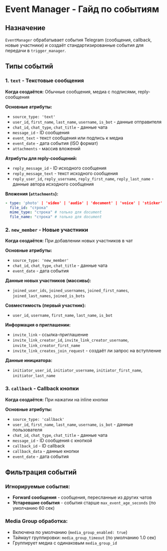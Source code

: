 # Event Manager - Гайд по событиям

## Назначение
`EventManager` обрабатывает события Telegram (сообщения, callback, новые участники) и создаёт стандартизированные события для передачи в `trigger_manager`.

## Типы событий

### 1. `text` - Текстовые сообщения
**Когда создаётся:** Обычные сообщения, медиа с подписями, reply-сообщения

**Основные атрибуты:**
- `source_type: 'text'`
- `user_id`, `first_name`, `last_name`, `username`, `is_bot` - данные отправителя
- `chat_id`, `chat_type`, `chat_title` - данные чата
- `message_id` - ID сообщения
- `event_text` - текст сообщения или подпись к медиа
- `event_date` - дата события (ISO формат)
- `attachments` - массив вложений

**Атрибуты для reply-сообщений:**
- `reply_message_id` - ID исходного сообщения
- `reply_message_text` - текст исходного сообщения
- `reply_user_id`, `reply_username`, `reply_first_name`, `reply_last_name` - данные автора исходного сообщения

**Вложения (`attachments`):**
```yaml
- type: 'photo' | 'video' | 'audio' | 'document' | 'voice' | 'sticker' | 'animation'
  file_id: "строка"
  mime_type: "строка" # только для document
  file_name: "строка" # только для document
```

### 2. `new_member` - Новые участники
**Когда создаётся:** При добавлении новых участников в чат

**Основные атрибуты:**
- `source_type: 'new_member'`
- `chat_id`, `chat_type`, `chat_title` - данные чата
- `event_date` - дата события

**Данные новых участников (массивы):**
- `joined_user_ids`, `joined_usernames`, `joined_first_names`, `joined_last_names`, `joined_is_bots`

**Совместимость (первый участник):**
- `user_id`, `username`, `first_name`, `last_name`, `is_bot`

**Информация о приглашении:**
- `invite_link` - ссылка-приглашение
- `invite_link_creator_id`, `invite_link_creator_username`, `invite_link_creator_first_name`
- `invite_link_creates_join_request` - создаёт ли запрос на вступление

**Данные инициатора:**
- `initiator_user_id`, `initiator_username`, `initiator_first_name`, `initiator_last_name`

### 3. `callback` - Callback кнопки
**Когда создаётся:** При нажатии на inline кнопки

**Основные атрибуты:**
- `source_type: 'callback'`
- `user_id`, `first_name`, `last_name`, `username`, `is_bot` - данные пользователя
- `chat_id`, `chat_type`, `chat_title` - данные чата
- `message_id` - ID сообщения с кнопкой
- `callback_id` - ID callback
- `callback_data` - данные кнопки
- `event_date` - дата события

## Фильтрация событий

### Игнорируемые события:
- **Forward сообщения** - сообщения, пересланные из других чатов
- **Устаревшие события** - события старше `max_event_age_seconds` (по умолчанию 60 сек)

### Media Group обработка:
- Включена по умолчанию (`media_group_enabled: true`)
- Таймаут группировки: `media_group_timeout` (по умолчанию 1.0 сек)
- Группирует медиа с одинаковым `media_group_id`
